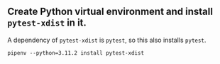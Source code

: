 ## Create Python virtual environment and install `pytest-xdist` in it.

A dependency of `pytest-xdist` is `pytest`, so this also installs `pytest`.

```
pipenv --python=3.11.2 install pytest-xdist
```
